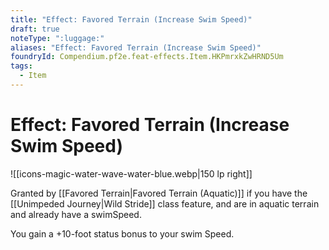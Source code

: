 ```yaml
---
title: "Effect: Favored Terrain (Increase Swim Speed)"
draft: true
noteType: ":luggage:"
aliases: "Effect: Favored Terrain (Increase Swim Speed)"
foundryId: Compendium.pf2e.feat-effects.Item.HKPmrxkZwHRND5Um
tags:
  - Item
---
```


# Effect: Favored Terrain (Increase Swim Speed)
![[icons-magic-water-wave-water-blue.webp|150 lp right]]

Granted by [[Favored Terrain|Favored Terrain (Aquatic)]] if you have the [[Unimpeded Journey|Wild Stride]] class feature, and are in aquatic terrain and already have a swimSpeed.

You gain a +10-foot status bonus to your swim Speed.
